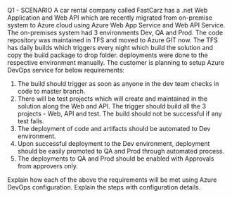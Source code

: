 Q1 - SCENARIO
A car rental company called FastCarz has a .net Web Application and Web API which are recently migrated from on-premise system to Azure cloud using Azure Web App Service
and Web API Service.
The on-premises system had 3 environments Dev, QA and Prod.
The code repository was maintained in TFS and moved to Azure GIT now. The TFS has daily builds which triggers every night which build the solution and copy the build package to drop folder.
deployments were done to the respective environment manually. The customer is planning to setup Azure DevOps service for below requirements:

1) The build should trigger as soon as anyone in the dev team checks in code to master branch.
2) There will be test projects which will create and maintained in the solution along the Web and API. The trigger should build all the 3 projects - Web, API and test.
   The build should not be successful if any test fails.
3) The deployment of code and artifacts should be automated to Dev environment. 
4) Upon successful deployment to the Dev environment, deployment should be easily promoted to QA and Prod through automated process.
5) The deployments to QA and Prod should be enabled with Approvals from approvers only.

Explain how each of the above the requirements will be met using Azure DevOps configuration.
Explain the steps with configuration details.

































